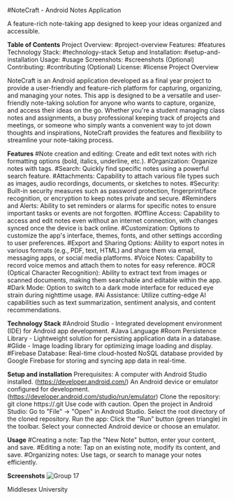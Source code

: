 #NoteCraft - Android Notes Application

A feature-rich note-taking app designed to keep your ideas organized and accessible.

**Table of Contents**
Project Overview: #project-overview
Features: #features
Technology Stack: #technology-stack
Setup and Installation: #setup-and-installation
Usage: #usage
Screenshots: #screenshots (Optional)
Contributing: #contributing (Optional)
License: #license
Project Overview

NoteCraft is an Android application developed as a final year project to provide a user-friendly and feature-rich platform for capturing, organizing, and managing your notes.
This app is designed to be a versatile and user-friendly note-taking solution for anyone who wants to capture, organize, and access their ideas on the go. Whether you're a student
managing class notes and assignments, a busy professional keeping track of projects and meetings, or someone who simply wants a convenient way to jot down thoughts and inspirations,
NoteCraft provides the features and flexibility to streamline your note-taking process.

**Features**
#Note creation and editing: Create and edit text notes with rich formatting options (bold, italics, underline, etc.).
#Organization: Organize notes with tags.
#Search: Quickly find specific notes using a powerful search feature.
#Attachments: Capability to attach various file types such as images, audio recordings, documents, or sketches to notes.
#Security: Built-in security measures such as password protection, fingerprint/face recognition, or encryption to keep notes private and secure.
#Reminders and Alerts: Ability to set reminders or alarms for specific notes to ensure important tasks or events are not forgotten.
#Offline Access: Capability to access and edit notes even without an internet connection, with changes synced once the device is back online.
#Customization: Options to customize the app's interface, themes, fonts, and other settings according to user preferences.
#Export and Sharing Options: Ability to export notes in various formats (e.g., PDF, text, HTML) and share them via email, messaging apps, or social media platforms.
#Voice Notes: Capability to record voice memos and attach them to notes for easy reference.
#OCR (Optical Character Recognition): Ability to extract text from images or scanned documents, making them searchable and editable within the app.
#Dark Mode: Option to switch to a dark mode interface for reduced eye strain during nighttime usage.
#Ai Assistance: Utilize cutting-edge AI capabilities such as text summarization, sentiment analysis, and content recommendations.

**Technology Stack**
#Android Studio - Integrated development environment (IDE) for Android app development.
#Java Language
#Room Persistence Library - Lightweight solution for persisting application data in a database.
#Glide - Image loading library for optimizing image loading and display.
#Firebase Database: Real-time cloud-hosted NoSQL database provided by Google Firebase for storing and syncing app data in real-time.

**Setup and installation**
Prerequisites:
A computer with Android Studio installed. (https://developer.android.com/)
An Android device or emulator configured for development. (https://developer.android.com/studio/run/emulator)
Clone the repository:
git clone https://<your-github-repository-url>.git
Use code with caution.
Open the project in Android Studio:
Go to "File" -> "Open" in Android Studio.
Select the root directory of the cloned repository.
Run the app:
Click the "Run" button (green triangle) in the toolbar.
Select your connected Android device or choose an emulator.

**Usage**
#Creating a note: Tap the "New Note" button, enter your content, and save.
#Editing a note: Tap on an existing note, modify its content, and save.
#Organizing notes: Use tags, or search to manage your notes efficiently.

**Screenshots**
![Group 17](https://github.com/Boweii22/NoteCraft/assets/143275767/74526798-8003-418b-b092-ebcbb05eb381)

Middlesex University
